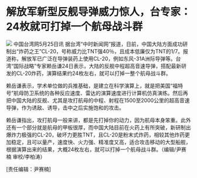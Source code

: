 # 解放军新型反舰导弹威力惊人，台专家：24枚就可打掉一个航母战斗群

![](https://inews.gtimg.com/newsapp_bt/0/15799799983/1000)
中国台湾网5月25日讯
据台湾“中时新闻网”报道，日前，中国大陆方面成功研制出“炸药之王”CL-20，号称威力比TNT强40％，且成本低廉仅为TNT的1/7。报道称，解放军已广泛在导弹装药上使用CL-20，例如东风-31A洲际导弹等。台湾“国际战略”专家赖岳谦24日表示，大陆的反舰中程超高音速导弹，搭配最新研发的CL-20炸药，演算结果约24枚左右，就可以打掉一整个航母战斗群。

赖岳谦表示，学术单位做的兵推基础，是建立在科学演算上，就是把美国“福特号”航母防卫系统的各种反应速度、雷达的演算速度进行计算机仿真演练。然后再把中国大陆的反舰、尤其是攻打航母的中程、射程在1500至2000公里的超高音速导弹，作为诱敌、诱导，击中之后实施饱和的攻击。

赖岳谦指出，攻打航母一般来讲，都是先打掉你的动力，因为航母本身笨重。此外还有一个部分就是航母的甲板很厚，而中国大陆目前在火药上有所突破，新研制出爆炸力极强的CL-20，破坏力更胜TNT，且CL-20是粉末式炸药，相较其他炸药更加稳定，且可以量产，速度快、火力强、精准度又高，适合攻击移动的大型船舰，根据演算出来的结果，大概24枚左右，就可以打掉一个航母战斗群。（编辑/尹赛楠
审校/李柏涛）

[责任编辑：尹赛楠]

